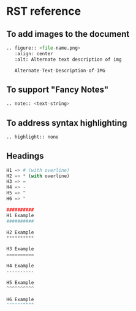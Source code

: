 # RST reference

## To add images to the document

```python
.. figure:: <file-name.png>
   :align: center
   :alt: Alternate text description of img

   Alternate-Text-Description-of-IMG
```

## To support "Fancy Notes"
```python
.. note:: <text-string>
```

## To address syntax highlighting
```python
.. highlight:: none
```

## Headings
```python
H1 => # (with overline)
H2 => * (with overline)
H3 => =
H4 => -
H5 => ^
H6 => "

##########
H1 Example
##########

H2 Example
**********

H3 Example
==========

H4 Example
----------

H5 Example
^^^^^^^^^^

H6 Example
""""""""""
```
